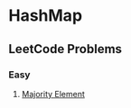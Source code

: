 # HashMap

## LeetCode Problems

 ### Easy
 1. [Majority Element](https://leetcode.com/problems/majority-element/description/?envType=daily-question&envId=2024-02-12)
